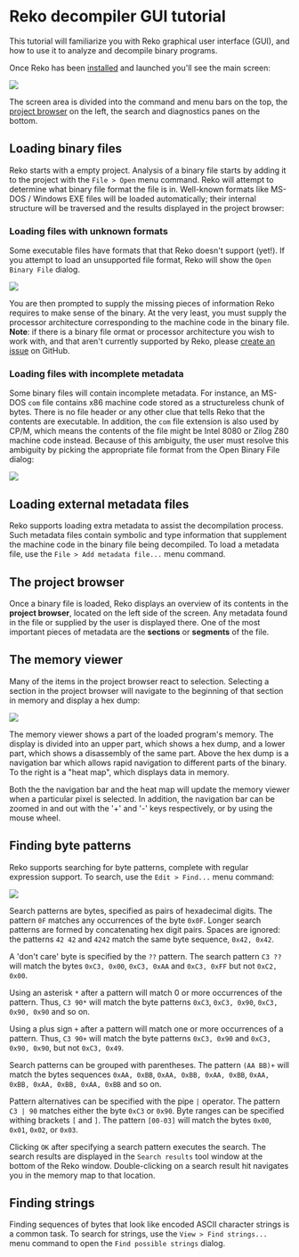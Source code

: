 # Reko decompiler GUI tutorial

This tutorial will familiarize you with Reko graphical user interface (GUI), and how to use it to analyze and decompile binary programs.

Once Reko has been [installed](reko.md) and launched you'll see the main screen:

<img src="img/gui-start.png" border="0" />

The screen area is divided into the command and menu bars on the top, the [project browser](project_browser.md) on the left, the search and diagnostics panes on the bottom.

## Loading binary files
Reko starts with a empty project. Analysis of a binary file starts by adding it to the project with the `File > Open` menu command. Reko will attempt to determine what binary file format the file is in. Well-known formats like MS-DOS / Windows EXE files will be loaded automatically; their internal structure will be traversed and the results displayed in the project browser:

### Loading files with unknown formats
Some executable files have formats that that Reko doesn't support (yet!). If you attempt to load an unsupported file format, Reko will show the `Open Binary File` dialog. 

<img src="img/open-binary-file.png" border="0" />

You are then prompted to supply the missing pieces of information Reko requires to make sense of the binary. At the very least, you must supply the processor architecture corresponding to the machine code in the binary file. **Note**: if there is a binary file ormat or processor architecture you wish to work with, and that aren't currently supported by Reko, please [create an issue](https://github.com/uxmal/reko/issues) on GitHub.

### Loading files with incomplete metadata
Some binary files will contain incomplete metadata. For instance, an MS-DOS `com` file contains x86 machine code stored as a structureless chunk of bytes. There is no file header or any other clue that tells Reko that the contents are executable. In addition, the `com` file extension is also used by CP/M, which means the contents of the file might be Intel 8080 or Zilog Z80 machine code instead. Because of this ambiguity, the user must resolve this ambiguity by picking the appropriate file format from the Open Binary File dialog:

<img src="img/open-binary-file-type.png" border="0" />

## Loading external metadata files
Reko supports loading extra metadata to assist the decompilation process. Such metadata files contain symbolic and type information that supplement the machine code in the binary file being decompiled. To load a metadata file, use the `File > Add metadata file...` menu command.

## The project browser
Once a binary file is loaded, Reko displays an overview of its contents in the **project browser**, located on the left side of the screen. Any metadata found in the file or supplied by the user is displayed there. One of the most important pieces of metadata are the **sections** or **segments** of the file.

## The memory viewer
Many of the items in the project browser react to selection. Selecting a section in the project browser will navigate to the beginning of that section in memory and display a hex dump:

<img src="img/memory-view.png" border="0" />

The memory viewer shows a part of the loaded program's memory. The display is divided into an upper part, which shows a hex dump, and a lower part, which shows a disassembly of the same part. Above the hex dump is a navigation bar which allows rapid navigation to different parts of the binary. To the right is a "heat map", which displays data in memory. 

Both the the navigation bar and the heat map will update the memory viewer when a particular pixel is selected. In addition, the navigation bar can be zoomed in and out with the '+' and '-' keys respectively, or by using the mouse wheel.

## Finding byte patterns
Reko supports searching for byte patterns, complete with regular expression support. To search, use the `Edit > Find...` menu command: 

<img src="img/edit-find.png" border="0" />

Search patterns are bytes, specified as pairs of hexadecimal digits. The pattern `0F` matches any occurrences of the byte `0x0F`. Longer search patterns are formed by concatenating hex digit pairs. Spaces are ignored: the patterns `42 42` and `4242` match the same byte sequence, `0x42, 0x42`.

A 'don't care' byte is specified by the `??` pattern. The search pattern `C3 ??` will match the bytes `0xC3, 0x00`, `0xC3, 0xAA` and `0xC3, 0xFF` but not `0xC2, 0x00`.

Using an asterisk `*` after a pattern will match 0 or more occurrences of the pattern. Thus, `C3 90*` will match the byte patterns `0xC3`, `0xC3, 0x90`, `0xC3, 0x90, 0x90` and so on. 

Using a plus sign `+` after a pattern will match one or more occurrences of a pattern. Thus, `C3 90+` will match the byte patterns `0xC3, 0x90` and `0xC3, 0x90, 0x90`, but not `0xC3, 0x49`.

Search patterns can be grouped with parentheses. The pattern `(AA BB)+` will match the bytes sequences `0xAA, 0xBB`, `0xAA, 0xBB, 0xAA, 0xBB`, `0xAA, 0xBB, 0xAA, 0xBB, 0xAA, 0xBB` and so on.

Pattern alternatives can be specified with the pipe `|` operator. The pattern `C3 | 90` matches either the byte `0xC3` or `0x90`. Byte ranges can be specified withing brackets `[` and `]`. The pattern `[00-03]` will match the bytes `0x00`, `0x01`, `0x02`, or `0x03`.

Clicking `OK` after specifying a search pattern executes the search. The search results are displayed in the `Search results` tool window at the bottom of the Reko window. Double-clicking on a search result hit navigates you in the memory map to that location.

## Finding strings
Finding sequences of bytes that look like encoded ASCII character strings is a common task. To search for strings, use the `View > Find strings...` menu command to open the `Find possible strings` dialog. 
